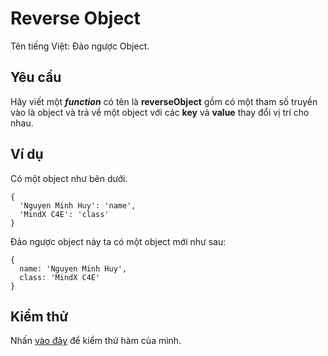 # Reverse Object
Tên tiếng Việt: Đảo ngược Object.

## Yêu cầu
Hãy viết một ***function*** có tên là **reverseObject** gồm có một tham số truyền vào là object và trả về một object với các **key** và **value** thay đổi vị trí cho nhau.

## Ví dụ
Có một object như bên dưới.
```
{
  'Nguyen Minh Huy': 'name',
  'MindX C4E': 'class'
}
```
Đảo ngược object này ta có một object mới như sau:
```
{
  name: 'Nguyen Minh Huy',
  class: 'MindX C4E'
}
```

## Kiểm thử
Nhấn [vào đây](https://repl.it/@rknguyen/Reverse-Object) để kiểm thử hàm của mình.
